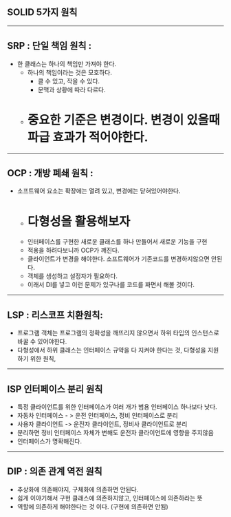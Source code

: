 ## SOLID  5가지 원칙
--------------------------------------------------------
SRP : 단일 책임 원칙 :
- 
- 한 클래스는 하나의 책임만 가져야 한다.
    - 하나의 책임이라는 것은 모호하다.
        - 클 수 있고, 작을 수 있다.
        - 문맥과 상황에 따라 다르다.
    - # 중요한 기준은 변경이다. 변경이 있을때 파급 효과가 적어야한다.

--------------------------------------------------------
OCP : 개방 폐쇄 원칙 :
-
- 소프트웨어 요소는 확장에는 열려 있고, 변경에는 닫혀있어야한다.
    - # 다형성을 활용해보자
    - 인터페이스를 구현한 새로운 클래스를 하나 만들어서 새로운 기능을 구현
    - 적용을 하려다보니까 OCP가 꺠진다.
    - 클라이언트가 변경을 해야한다. 소프트웨어가 기존코드를 변경하지않으면 안된다.
    - 객체를 생성하고 설정자가 필요하다.
    - 이래서 DI를 넣고 이런 문제가 있구나를 코드를 짜면서 해볼 것이다.
--------------------------------------------------------
LSP : 리스코프 치환원칙:
- 
- 프로그램 객체는 프로그램의 정확성을 깨뜨리지 않으면서 하위 타입의 인스턴스로 바꿀 수 있어야한다.
- 다형성에서 하위 클래스는 인터페이스 규약을 다 지켜야 한다는 것, 다형성을 지원하기 위한 원칙,

--------------------------------------------------------
ISP 인터페이스 분리 원칙
- 
- 특정 클라이언트를 위한 인터페이스가 여러 개가 범용 인터페이스 하나보다 낫다.
- 자동차 인터페이스 - > 운전 인터페이스, 정비 인터페이스로 분리
- 사용자 클라이언트 -> 운전자 클라이언트, 정비사 클라이언트로 분리
- 분리하면 정비 인터페이스 자체가 변해도 운전자 클라이언트에 영향을 주지않음
- 인터페이스가 명확해진다.

--------------------------------------------------------
DIP : 의존 관계 역전 원칙
- 
- 추상화에 의존해야지, 구체화에 의존하면 안된다. 
- 쉽게 이야기해서 구현 클래스에 의존하지않고, 인터페이스에 의존하라는 뜻
- 역할에 의존하게 해야한다는 것 이다. (구현에 의존하면 안됨)
